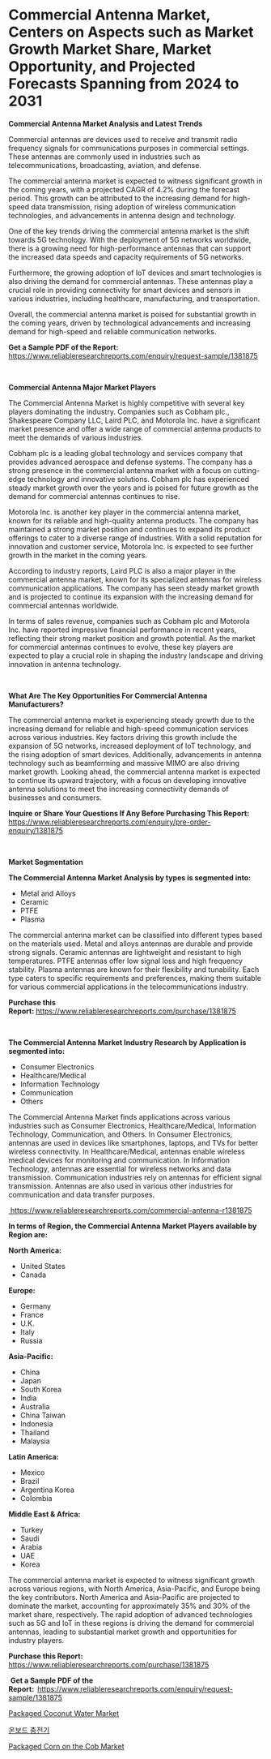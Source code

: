 <p><h1>Commercial Antenna Market, Centers on Aspects such as Market Growth Market Share, Market Opportunity, and Projected Forecasts Spanning from 2024 to 2031</h1></p><p><strong>Commercial Antenna Market Analysis and Latest Trends</strong></p>
<p><p>Commercial antennas are devices used to receive and transmit radio frequency signals for communications purposes in commercial settings. These antennas are commonly used in industries such as telecommunications, broadcasting, aviation, and defense.</p><p>The commercial antenna market is expected to witness significant growth in the coming years, with a projected CAGR of 4.2% during the forecast period. This growth can be attributed to the increasing demand for high-speed data transmission, rising adoption of wireless communication technologies, and advancements in antenna design and technology.</p><p>One of the key trends driving the commercial antenna market is the shift towards 5G technology. With the deployment of 5G networks worldwide, there is a growing need for high-performance antennas that can support the increased data speeds and capacity requirements of 5G networks.</p><p>Furthermore, the growing adoption of IoT devices and smart technologies is also driving the demand for commercial antennas. These antennas play a crucial role in providing connectivity for smart devices and sensors in various industries, including healthcare, manufacturing, and transportation.</p><p>Overall, the commercial antenna market is poised for substantial growth in the coming years, driven by technological advancements and increasing demand for high-speed and reliable communication networks.</p></p>
<p><strong>Get a Sample PDF of the Report:&nbsp;</strong> <a href="https://www.reliableresearchreports.com/enquiry/request-sample/1381875">https://www.reliableresearchreports.com/enquiry/request-sample/1381875</a></p>
<p>&nbsp;</p>
<p><strong>Commercial Antenna Major Market Players</strong></p>
<p><p>The Commercial Antenna Market is highly competitive with several key players dominating the industry. Companies such as Cobham plc., Shakespeare Company LLC, Laird PLC, and Motorola Inc. have a significant market presence and offer a wide range of commercial antenna products to meet the demands of various industries.</p><p>Cobham plc is a leading global technology and services company that provides advanced aerospace and defense systems. The company has a strong presence in the commercial antenna market with a focus on cutting-edge technology and innovative solutions. Cobham plc has experienced steady market growth over the years and is poised for future growth as the demand for commercial antennas continues to rise.</p><p>Motorola Inc. is another key player in the commercial antenna market, known for its reliable and high-quality antenna products. The company has maintained a strong market position and continues to expand its product offerings to cater to a diverse range of industries. With a solid reputation for innovation and customer service, Motorola Inc. is expected to see further growth in the market in the coming years.</p><p>According to industry reports, Laird PLC is also a major player in the commercial antenna market, known for its specialized antennas for wireless communication applications. The company has seen steady market growth and is projected to continue its expansion with the increasing demand for commercial antennas worldwide.</p><p>In terms of sales revenue, companies such as Cobham plc and Motorola Inc. have reported impressive financial performance in recent years, reflecting their strong market position and growth potential. As the market for commercial antennas continues to evolve, these key players are expected to play a crucial role in shaping the industry landscape and driving innovation in antenna technology.</p></p>
<p>&nbsp;</p>
<p><strong>What Are The Key Opportunities For Commercial Antenna Manufacturers?</strong></p>
<p><p>The commercial antenna market is experiencing steady growth due to the increasing demand for reliable and high-speed communication services across various industries. Key factors driving this growth include the expansion of 5G networks, increased deployment of IoT technology, and the rising adoption of smart devices. Additionally, advancements in antenna technology such as beamforming and massive MIMO are also driving market growth. Looking ahead, the commercial antenna market is expected to continue its upward trajectory, with a focus on developing innovative antenna solutions to meet the increasing connectivity demands of businesses and consumers.</p></p>
<p><strong>Inquire or Share Your Questions If Any Before Purchasing This Report:</strong> <a href="https://www.reliableresearchreports.com/enquiry/pre-order-enquiry/1381875">https://www.reliableresearchreports.com/enquiry/pre-order-enquiry/1381875</a></p>
<p>&nbsp;</p>
<p><strong>Market Segmentation</strong></p>
<p><strong>The Commercial Antenna Market Analysis by types is segmented into:</strong></p>
<p><ul><li>Metal and Alloys</li><li>Ceramic</li><li>PTFE</li><li>Plasma</li></ul></p>
<p><p>The commercial antenna market can be classified into different types based on the materials used. Metal and alloys antennas are durable and provide strong signals. Ceramic antennas are lightweight and resistant to high temperatures. PTFE antennas offer low signal loss and high frequency stability. Plasma antennas are known for their flexibility and tunability. Each type caters to specific requirements and preferences, making them suitable for various commercial applications in the telecommunications industry.</p></p>
<p><strong>Purchase this Report:&nbsp;</strong><a href="https://www.reliableresearchreports.com/purchase/1381875">https://www.reliableresearchreports.com/purchase/1381875</a></p>
<p>&nbsp;</p>
<p><strong>The Commercial Antenna Market Industry Research by Application is segmented into:</strong></p>
<p><ul><li>Consumer Electronics</li><li>Healthcare/Medical</li><li>Information Technology</li><li>Communication</li><li>Others</li></ul></p>
<p><p>The Commercial Antenna Market finds applications across various industries such as Consumer Electronics, Healthcare/Medical, Information Technology, Communication, and Others. In Consumer Electronics, antennas are used in devices like smartphones, laptops, and TVs for better wireless connectivity. In Healthcare/Medical, antennas enable wireless medical devices for monitoring and communication. In Information Technology, antennas are essential for wireless networks and data transmission. Communication industries rely on antennas for efficient signal transmission. Antennas are also used in various other industries for communication and data transfer purposes.</p></p>
<p><a href="https://www.reliableresearchreports.com/commercial-antenna-r1381875">&nbsp;https://www.reliableresearchreports.com/commercial-antenna-r1381875</a></p>
<p><strong>In terms of Region, the Commercial Antenna Market Players available by Region are:</strong></p>
<p>
    <p> <strong> North America: </strong>
        <ul>
            <li>United States</li>
            <li>Canada</li>
        </ul>
        </p> 
    <p> <strong> Europe: </strong>
        <ul>
            <li>Germany</li>
            <li>France</li>
            <li>U.K.</li>
            <li>Italy</li>
            <li>Russia</li>
        </ul>
        </p> 
    <p> <strong> Asia-Pacific: </strong>
        <ul>
            <li>China</li>
            <li>Japan</li>
            <li>South Korea</li>
            <li>India</li>
            <li>Australia</li>
            <li>China Taiwan</li>
            <li>Indonesia</li>
            <li>Thailand</li>
            <li>Malaysia</li>
        </ul>
        </p> 
    <p> <strong> Latin America: </strong>
        <ul>
            <li>Mexico</li>
            <li>Brazil</li>
            <li>Argentina Korea</li>
            <li>Colombia</li>
        </ul>
        </p> 
    <p> <strong> Middle East & Africa: </strong>
        <ul>
            <li>Turkey</li>
            <li>Saudi</li>
            <li>Arabia</li>
            <li>UAE</li>
            <li>Korea</li>
        </ul>
    </p>
    </p>
<p><p>The commercial antenna market is expected to witness significant growth across various regions, with North America, Asia-Pacific, and Europe being the key contributors. North America and Asia-Pacific are projected to dominate the market, accounting for approximately 35% and 30% of the market share, respectively. The rapid adoption of advanced technologies such as 5G and IoT in these regions is driving the demand for commercial antennas, leading to substantial market growth and opportunities for industry players.</p></p>
<p><strong>Purchase this Report: </strong><a href="https://www.reliableresearchreports.com/purchase/1381875">https://www.reliableresearchreports.com/purchase/1381875</a></p>
<p>&nbsp;<strong>Get a Sample PDF of the Report:&nbsp;&nbsp;</strong><a href="https://www.reliableresearchreports.com/enquiry/request-sample/1381875">https://www.reliableresearchreports.com/enquiry/request-sample/1381875</a></p>
<p><strong></strong></p>
<p><p><a href="https://github.com/GroverBarry/Market-Research-Report-List-5/blob/main/packaged-coconut-water-market.md">Packaged Coconut Water Market</a></p><p><a href="https://github.com/ahmadrevanz10/Market-Research-Report-List-1/blob/main/3824349162928.md">온보드 충전기</a></p><p><a href="https://github.com/lylyparadise/Market-Research-Report-List-4/blob/main/packaged-corn-on-the-cob-market.md">Packaged Corn on the Cob Market</a></p></p>